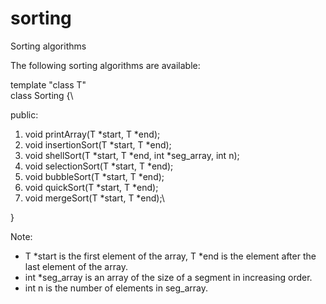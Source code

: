 # sorting
Sorting algorithms

The following sorting algorithms are available: 

template "class T"\
class Sorting {\

public:
1.    void printArray(T *start, T *end);
2.    void insertionSort(T *start, T *end);
3.    void shellSort(T *start, T *end, int *seg_array, int n);
4.    void selectionSort(T *start, T *end);
5.    void bubbleSort(T *start, T *end);
6.    void quickSort(T *start, T *end);
7.    void mergeSort(T *start, T *end);\

}

Note:
- T *start is the first element of the array, T *end is the element after the last element of the array.
- int *seg_array is an array of the size of a segment in increasing order.
- int n is the number of elements in seg_array.
